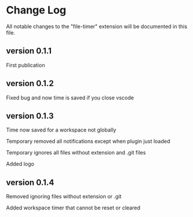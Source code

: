 # Change Log

All notable changes to the "file-timer" extension will be documented in this file.

## version 0.1.1
First publication
## version 0.1.2
Fixed bug and now time is saved if you close vscode
## version 0.1.3
Time now saved for a workspace not globally

Temporary removed all notifications except when plugin just loaded

Temporary ignores all files without extension and .git files

Added logo

## version 0.1.4
Removed ignoring files without extension or .git

Added workspace timer that cannot be reset or cleared
